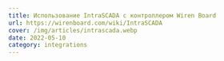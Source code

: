 ```yaml
---
title: Использование IntraSCADA с контроллером Wiren Board
url: https://wirenboard.com/wiki/IntraSCADA
cover: /img/articles/intrascada.webp
date: 2022-05-10
category: integrations
---
```

